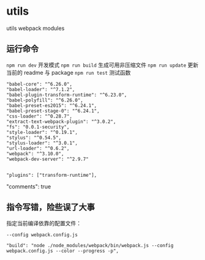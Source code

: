 # utils
utils webpack modules


## 运行命令

`npm run dev` 开发模式
`npm run build` 生成可用非压缩文件
`npm run update` 更新当前的 readme 与 package
`npm run test` 测试函数


    "babel-core": "^6.26.0",
    "babel-loader": "^7.1.2",
    "babel-plugin-transform-runtime": "^6.23.0",
    "babel-polyfill": "^6.26.0",
    "babel-preset-es2015": "^6.24.1",
    "babel-preset-stage-0": "^6.24.1",
    "css-loader": "^0.28.7",
    "extract-text-webpack-plugin": "^3.0.2",
    "fs": "0.0.1-security",
    "style-loader": "^0.19.1",
    "stylus": "^0.54.5",
    "stylus-loader": "^3.0.1",
    "url-loader": "^0.6.2",
    "webpack": "^3.10.0",
    "webpack-dev-server": "^2.9.7"


    "plugins": ["transform-runtime"],
  "comments": true
## 指令写错，险些误了大事
指定当前编译依靠的配置文件：
```
--config webpack.config.js
```
    "build": "node ./node_modules/webpack/bin/webpack.js --config webpack.config.js --color --progress -p",
